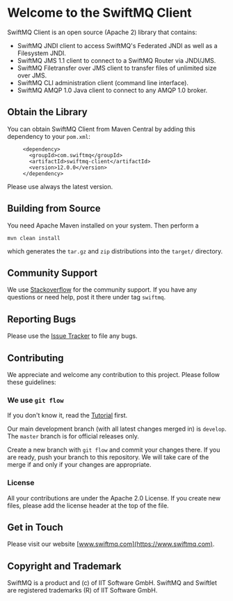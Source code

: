 # Welcome to the SwiftMQ Client

SwiftMQ Client is an open source (Apache 2) library that contains:

- SwiftMQ JNDI client to access SwiftMQ's Federated JNDI as well as a Filesystem JNDI.
- SwiftMQ JMS 1.1 client to connect to a SwiftMQ Router via JNDI/JMS.
- SwiftMQ Filetransfer over JMS client to transfer files of unlimited size over JMS.
- SwiftMQ CLI administration client (command line interface).
- SwiftMQ AMQP 1.0 Java client to connect to any AMQP 1.0 broker.

## Obtain the Library

You can obtain SwiftMQ Client from Maven Central by adding this dependency to your `pom.xml`:

```
     <dependency>
       <groupId>com.swiftmq</groupId>
       <artifactId>swiftmq-client</artifactId>
       <version>12.0.0</version>
     </dependency>
```

Please use always the latest version.

## Building from Source

You need Apache Maven installed on your system. Then perform a 

    mvn clean install
    
which generates the `tar.gz` and `zip` distributions into the `target/` directory.

## Community Support

We use [Stackoverflow](https://www.stackoverflow.com) for the community support. If you have any questions or need
help, post it there under tag `swiftmq`. 

## Reporting Bugs

Please use the [Issue Tracker](https://github.com/iitsoftware/swiftmq-client/issues) to file any bugs. 

## Contributing

We appreciate and welcome any contribution to this project. Please follow these guidelines:

### We use `git flow`

If you don't know it, read the [Tutorial](https://www.atlassian.com/git/tutorials/comparing-workflows/gitflow-workflow) first.

Our main development branch (with all latest changes merged in) is `develop`. The `master` branch is for official
releases only. 

Create a new branch with `git flow` and commit your changes there. If you are ready, push your branch to this repository. We will
take care of the merge if and only if your changes are appropriate.

### License

All your contributions are under the Apache 2.0 License. If you create new files, please add the license header
at the top of the file.

## Get in Touch

Please visit our website [www.swiftmq.com](https://www.swiftmq.com).

## Copyright and Trademark

SwiftMQ is a product and (c) of IIT Software GmbH. SwiftMQ and Swiftlet are registered trademarks (R) of IIT Software GmbH.

